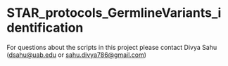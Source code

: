 # STAR_protocols_GermlineVariants_identification
For questions about the scripts in this project please contact Divya Sahu (dsahu@uab.edu or sahu.divya786@gmail.com)
